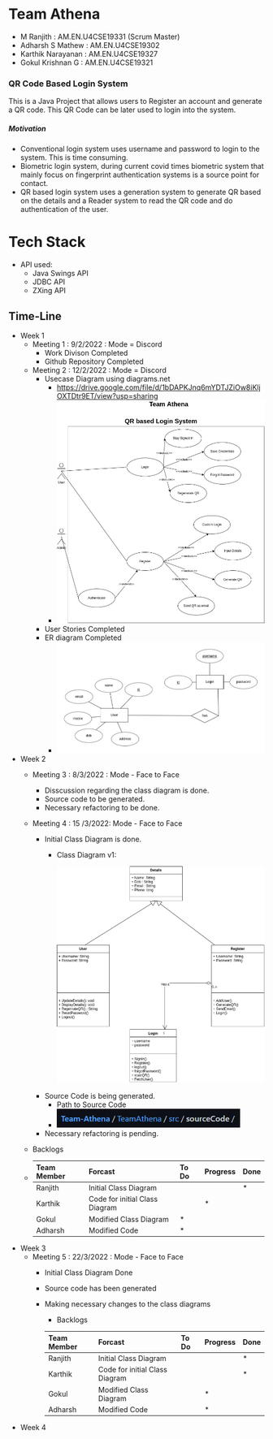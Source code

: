 # Team Athena

* M Ranjith    		: AM.EN.U4CSE19331 (Scrum Master)
* Adharsh S Mathew 	: AM.EN.U4CSE19302
* Karthik Narayanan 	: AM.EN.U4CSE19327
* Gokul Krishnan G	: AM.EN.U4CSE19321

### QR Code Based Login System

This is a Java Project that allows users to Register an account and generate a QR code. This QR Code can be later used to login into the system.

##### Motivation

* Conventional login system uses username and password to login to the system. This is time consuming.
* Biometric login system, during current covid times  biometric system that mainly focus on fingerprint authentication systems is a source point for contact.
* QR based login system uses a generation system to generate QR based on the details and a Reader system to read the QR code and do authentication of the user.

# Tech Stack

* API used:
  * Java Swings API
  * JDBC API
  * ZXing API

## Time-Line

* Week 1
  * Meeting 1 : 9/2/2022 : Mode = Discord
    * Work Divison Completed
    * Github Repository Completed
  * Meeting 2 : 12/2/2022 : Mode = Discord
    * Usecase Diagram using diagrams.net
      * https://drive.google.com/file/d/1bDAPKJnq6mYDTJZiOw8iKljOXTDtr9ET/view?usp=sharing
      * ![img](image/README/1647958060166.png)
    * User Stories Completed
    * ER diagram Completed
      * ![img](image/README/1647958070601.png)
* Week 2
  * Meeting 3 : 8/3/2022 : Mode - Face to Face

    * Disscussion regarding the class diagram is done.
    * Source code to be generated.
    * Necessary refactoring to be done.
  * Meeting 4 : 15 /3/2022: Mode - Face to Face

    * Initial Class Diagram is done.
      * Class Diagram v1:

        ![img](image/README/1647962373443.png)
    * Source Code is being generated.
      * Path to Source Code
      * ![](image/README/1647967056397.png)
    * Necessary refactoring is pending.
  * Backlogs
  * | Team Member | Forcast                        | To Do | Progress | Done |
    | ----------- | ------------------------------ | ----- | -------- | ---- |
    | Ranjith     | Initial Class Diagram          |       |          | *    |
    | Karthik     | Code for initial Class Diagram |       | *        |      |
    | Gokul       | Modified Class Diagram         | *     |          |      |
    | Adharsh     | Modified Code                  | *     |          |      |
* Week 3
  * Meeting 5 : 22/3/2022 : Mode - Face to Face
    * Initial Class Diagram Done
    * Source code has been generated
    * Making necessary changes to the class diagrams

      * Backlogs

      | Team Member | Forcast                        | To Do | Progress | Done |
      | ----------- | ------------------------------ | ----- | -------- | ---- |
      | Ranjith     | Initial Class Diagram          |       |          | *    |
      | Karthik     | Code for initial Class Diagram |       |          | *    |
      | Gokul       | Modified Class Diagram         |       | *        |      |
      | Adharsh     | Modified Code                  |       | *        |      |
* Week 4
